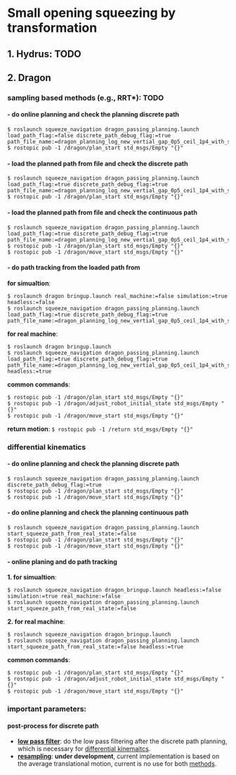 # Small opening squeezing by transformation

## 1. Hydrus: TODO

## 2. Dragon

### sampling based methods (e.g., RRT*): TODO

#### - do online planning and check the planning discrete path
```
$ roslaunch squeeze_navigation dragon_passing_planning.launch load_path_flag:=false discrete_path_debug_flag:=true  path_file_name:=dragon_planning_log_new_vertial_gap_0p5_ceil_1p4_with_side_wall3_best.txt
$ rostopic pub -1 /dragon/plan_start std_msgs/Empty "{}"
```

#### - load the planned path from file and check the discrete path
```
$ roslaunch squeeze_navigation dragon_passing_planning.launch load_path_flag:=true discrete_path_debug_flag:=true  path_file_name:=dragon_planning_log_new_vertial_gap_0p5_ceil_1p4_with_side_wall3_best.txt
$ rostopic pub -1 /dragon/plan_start std_msgs/Empty "{}"
```

#### - load the planned path from file and check the continuous path 
```
$ roslaunch squeeze_navigation dragon_passing_planning.launch load_path_flag:=true discrete_path_debug_flag:=true  path_file_name:=dragon_planning_log_new_vertial_gap_0p5_ceil_1p4_with_side_wall3_best.txt
$ rostopic pub -1 /dragon/plan_start std_msgs/Empty "{}"
$ rostopic pub -1 /dragon/move_start std_msgs/Empty "{}"
```

#### - do path tracking from the loaded path from

  **for simualtion**:
  ```
  $ roslaunch dragon bringup.launch real_machine:=false simulation:=true headless:=false
  $ roslaunch squeeze_navigation dragon_passing_planning.launch load_path_flag:=true discrete_path_debug_flag:=true   path_file_name:=dragon_planning_log_new_vertial_gap_0p5_ceil_1p4_with_side_wall3_best.txt
  ```

  **for real machine**:
  ```
  $ roslaunch dragon bringup.launch
  $ roslaunch squeeze_navigation dragon_passing_planning.launch load_path_flag:=true discrete_path_debug_flag:=true  path_file_name:=dragon_planning_log_new_vertial_gap_0p5_ceil_1p4_with_side_wall3_best.txt headless:=true
  ```

  **common commands**:
  ```
  $ rostopic pub -1 /dragon/plan_start std_msgs/Empty "{}"
  $ rostopic pub -1 /dragon/adjust_robot_initial_state std_msgs/Empty "{}"
  $ rostopic pub -1 /dragon/move_start std_msgs/Empty "{}"
  ```
  **return motion**: `$ rostopic pub -1 /return std_msgs/Empty "{}"`

### differential kinematics

#### - do online planning and check the planning discrete path
```
$ roslaunch squeeze_navigation dragon_passing_planning.launch  discrete_path_debug_flag:=true
$ rostopic pub -1 /dragon/plan_start std_msgs/Empty "{}"
$ rostopic pub -1 /dragon/move_start std_msgs/Empty "{}"
```

#### - do online planning and check the planning continuous path
```
$ roslaunch squeeze_navigation dragon_passing_planning.launch start_squeeze_path_from_real_state:=false
$ rostopic pub -1 /dragon/plan_start std_msgs/Empty "{}"
$ rostopic pub -1 /dragon/move_start std_msgs/Empty "{}"
```

#### - online planing and do path tracking

  **1. for simualtion**:
  ```
  $ roslaunch squeeze_navigation dragon_bringup.launch headless:=false simulation:=true real_machine:=false
  $ roslaunch squeeze_navigation dragon_passing_planning.launch start_squeeze_path_from_real_state:=false
  ```

  **2. for real machine**:
  ```
  $ roslaunch squeeze_navigation dragon_bringup.launch
  $ roslaunch squeeze_navigation dragon_passing_planning.launch start_squeeze_path_from_real_state:=false headless:=true
  ```

  **common commands**:
  ```
  $ rostopic pub -1 /dragon/plan_start std_msgs/Empty "{}"
  $ rostopic pub -1 /dragon/adjust_robot_initial_state std_msgs/Empty "{}"
  $ rostopic pub -1 /dragon/move_start std_msgs/Empty "{}"
  ```

### important parameters:

#### post-process for discrete path
- [**low pass filter**](https://github.com/tongtybj/motion_planning/blob/master/aerial_motion/squeeze_navigation/src/squeeze_navigation.cpp#L166-L230): do the low pass filtering after the discrete path planning, which is necessary for [differential kinemaitcs](https://github.com/tongtybj/motion_planning/blob/master/aerial_motion/squeeze_navigation/config/differential_kinematics/dragon_quad.yaml#L8-L10).
- [**resampling**](https://github.com/tongtybj/motion_planning/blob/master/aerial_motion/squeeze_navigation/src/squeeze_navigation.cpp#L228-L323): **under development**, current implementation is based on the average translational motion, current is no use for both [methods](https://github.com/tongtybj/motion_planning/blob/master/aerial_motion/squeeze_navigation/config/differential_kinematics/dragon_quad.yaml#L12-L13).